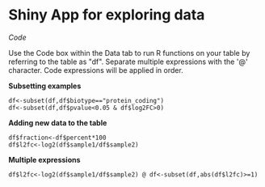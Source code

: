 Shiny App for exploring data
=========================================

*Code*

Use the Code box within the Data tab to run R functions on your table by referring to the table as "df". Separate multiple expressions with the '@' character. Code expressions will be applied in order.

**Subsetting examples**

```
df<-subset(df,df$biotype=="protein_coding")
df<-subset(df,df$pvalue<0.05 & df$log2FC>0)
```

**Adding new data to the table**

```
df$fraction<-df$percent*100
df$l2fc<-log2(df$sample1/df$sample2)
```

**Multiple expressions**

```
df$l2fc<-log2(df$sample1/df$sample2) @ df<-subset(df,abs(df$l2fc)>=1)
```
